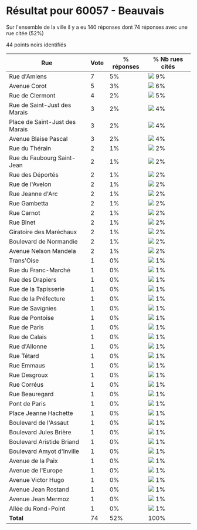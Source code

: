 # Résultat pour 60057 - Beauvais

Sur l'ensemble de la ville il y a eu 140 réponses dont 74 réponses avec une rue citée (52%)

44 points noirs identifiés

| Rue | Vote | % réponses | % Nb rues cités|
|-----|------|------------|----------------|
| Rue d'Amiens | 7 | 5% | <img src="../../img/bar_9.gif" />&nbsp;9%|
| Avenue Corot | 5 | 3% | <img src="../../img/bar_6.gif" />&nbsp;6%|
| Rue de Clermont | 4 | 2% | <img src="../../img/bar_5.gif" />&nbsp;5%|
| Rue de Saint-Just des Marais | 3 | 2% | <img src="../../img/bar_4.gif" />&nbsp;4%|
| Place de Saint-Just des Marais | 3 | 2% | <img src="../../img/bar_4.gif" />&nbsp;4%|
| Avenue Blaise Pascal | 3 | 2% | <img src="../../img/bar_4.gif" />&nbsp;4%|
| Rue du Thérain | 2 | 1% | <img src="../../img/bar_2.gif" />&nbsp;2%|
| Rue du Faubourg Saint-Jean | 2 | 1% | <img src="../../img/bar_2.gif" />&nbsp;2%|
| Rue des Déportés | 2 | 1% | <img src="../../img/bar_2.gif" />&nbsp;2%|
| Rue de l'Avelon | 2 | 1% | <img src="../../img/bar_2.gif" />&nbsp;2%|
| Rue Jeanne d'Arc | 2 | 1% | <img src="../../img/bar_2.gif" />&nbsp;2%|
| Rue Gambetta | 2 | 1% | <img src="../../img/bar_2.gif" />&nbsp;2%|
| Rue Carnot | 2 | 1% | <img src="../../img/bar_2.gif" />&nbsp;2%|
| Rue Binet | 2 | 1% | <img src="../../img/bar_2.gif" />&nbsp;2%|
| Giratoire des Maréchaux | 2 | 1% | <img src="../../img/bar_2.gif" />&nbsp;2%|
| Boulevard de Normandie | 2 | 1% | <img src="../../img/bar_2.gif" />&nbsp;2%|
| Avenue Nelson Mandela | 2 | 1% | <img src="../../img/bar_2.gif" />&nbsp;2%|
| Trans'Oise | 1 | 0% | <img src="../../img/bar_1.gif" />&nbsp;1%|
| Rue du Franc-Marché | 1 | 0% | <img src="../../img/bar_1.gif" />&nbsp;1%|
| Rue des Drapiers | 1 | 0% | <img src="../../img/bar_1.gif" />&nbsp;1%|
| Rue de la Tapisserie | 1 | 0% | <img src="../../img/bar_1.gif" />&nbsp;1%|
| Rue de la Préfecture | 1 | 0% | <img src="../../img/bar_1.gif" />&nbsp;1%|
| Rue de Savignies | 1 | 0% | <img src="../../img/bar_1.gif" />&nbsp;1%|
| Rue de Pontoise | 1 | 0% | <img src="../../img/bar_1.gif" />&nbsp;1%|
| Rue de Paris | 1 | 0% | <img src="../../img/bar_1.gif" />&nbsp;1%|
| Rue de Calais | 1 | 0% | <img src="../../img/bar_1.gif" />&nbsp;1%|
| Rue d'Allonne | 1 | 0% | <img src="../../img/bar_1.gif" />&nbsp;1%|
| Rue Tétard | 1 | 0% | <img src="../../img/bar_1.gif" />&nbsp;1%|
| Rue Emmaus | 1 | 0% | <img src="../../img/bar_1.gif" />&nbsp;1%|
| Rue Desgroux | 1 | 0% | <img src="../../img/bar_1.gif" />&nbsp;1%|
| Rue Corréus | 1 | 0% | <img src="../../img/bar_1.gif" />&nbsp;1%|
| Rue Beauregard | 1 | 0% | <img src="../../img/bar_1.gif" />&nbsp;1%|
| Pont de Paris | 1 | 0% | <img src="../../img/bar_1.gif" />&nbsp;1%|
| Place Jeanne Hachette | 1 | 0% | <img src="../../img/bar_1.gif" />&nbsp;1%|
| Boulevard de l'Assaut | 1 | 0% | <img src="../../img/bar_1.gif" />&nbsp;1%|
| Boulevard Jules Brière | 1 | 0% | <img src="../../img/bar_1.gif" />&nbsp;1%|
| Boulevard Aristide Briand | 1 | 0% | <img src="../../img/bar_1.gif" />&nbsp;1%|
| Boulevard Amyot d'Inville | 1 | 0% | <img src="../../img/bar_1.gif" />&nbsp;1%|
| Avenue de la Paix | 1 | 0% | <img src="../../img/bar_1.gif" />&nbsp;1%|
| Avenue de l'Europe | 1 | 0% | <img src="../../img/bar_1.gif" />&nbsp;1%|
| Avenue Victor Hugo | 1 | 0% | <img src="../../img/bar_1.gif" />&nbsp;1%|
| Avenue Jean Rostand | 1 | 0% | <img src="../../img/bar_1.gif" />&nbsp;1%|
| Avenue Jean Mermoz | 1 | 0% | <img src="../../img/bar_1.gif" />&nbsp;1%|
| Allée du Rond-Point | 1 | 0% | <img src="../../img/bar_1.gif" />&nbsp;1%|
| **Total** | 74 | 52% | 100%|
